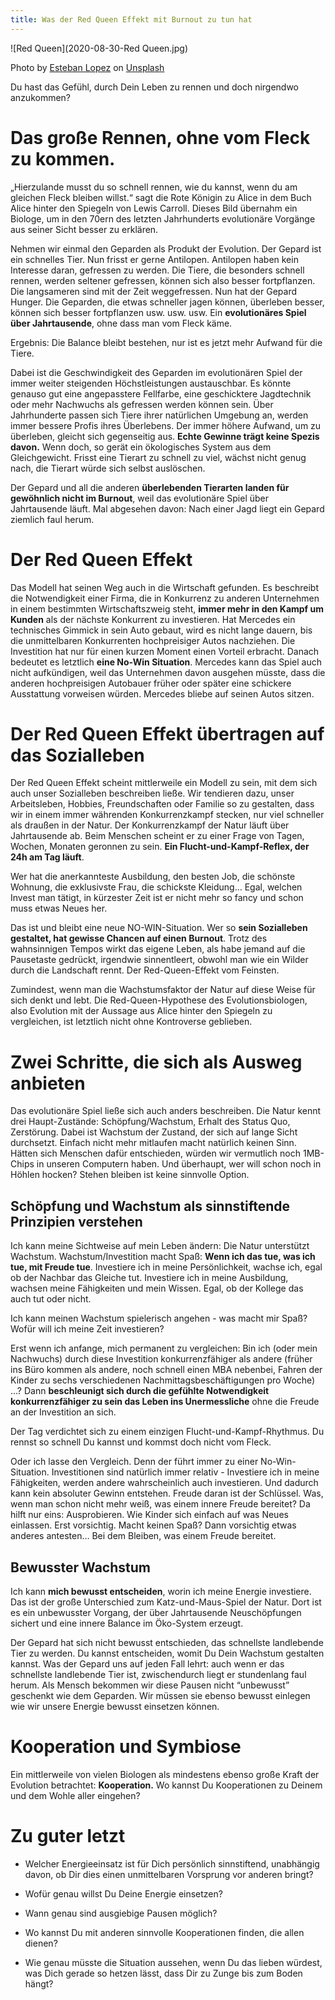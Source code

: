 ```yaml
---
title: Was der Red Queen Effekt mit Burnout zu tun hat
---
```


![Red Queen](2020-08-30-Red Queen.jpg)

<span>Photo by <a href="https://unsplash.com/@exxteban?utm_source=unsplash&amp;utm_medium=referral&amp;utm_content=creditCopyText">Esteban Lopez</a> on <a href="https://unsplash.com/s/photos/playing-card?utm_source=unsplash&amp;utm_medium=referral&amp;utm_content=creditCopyText">Unsplash</a></span>

Du hast das Gefühl, durch Dein Leben zu rennen und doch nirgendwo anzukommen? 

# Das große Rennen, ohne vom Fleck zu kommen.
„Hierzulande musst du so schnell rennen, wie du kannst, wenn du am gleichen Fleck bleiben willst.“ sagt die Rote Königin zu Alice in dem Buch Alice hinter den Spiegeln von Lewis Carroll. Dieses Bild übernahm ein Biologe, um in den 70ern des letzten Jahrhunderts evolutionäre Vorgänge aus seiner Sicht besser zu erklären. 

Nehmen wir einmal den Geparden als Produkt der Evolution. Der Gepard ist ein schnelles Tier. Nun frisst er gerne Antilopen. Antilopen haben kein Interesse daran, gefressen zu werden. Die Tiere, die besonders schnell rennen, werden seltener gefressen, können sich also besser fortpflanzen. Die langsameren sind mit der Zeit weggefressen. Nun hat der Gepard Hunger. Die Geparden, die etwas schneller jagen können, überleben besser, können sich besser fortpflanzen usw. usw. usw. Ein **evolutionäres Spiel über Jahrtausende**, ohne dass man vom Fleck käme.

Ergebnis: Die Balance bleibt bestehen, nur ist es jetzt mehr Aufwand für die Tiere. 

Dabei ist die Geschwindigkeit des Geparden im evolutionären Spiel der immer weiter steigenden Höchstleistungen austauschbar. Es könnte genauso gut eine angepasstere Fellfarbe, eine geschicktere Jagdtechnik oder mehr Nachwuchs als gefressen werden können sein. Über Jahrhunderte passen sich Tiere ihrer natürlichen Umgebung an, werden immer bessere Profis ihres Überlebens. Der immer höhere Aufwand, um zu überleben, gleicht sich gegenseitig aus. **Echte Gewinne trägt keine Spezis davon.** Wenn doch, so gerät ein ökologisches System aus dem Gleichgewicht. Frisst eine Tierart zu schnell zu viel, wächst nicht genug nach, die Tierart würde sich selbst auslöschen. 

Der Gepard und all die anderen **überlebenden Tierarten landen für gewöhnlich nicht im Burnout**, weil das evolutionäre Spiel über Jahrtausende läuft. Mal abgesehen davon: Nach einer Jagd liegt ein Gepard ziemlich faul herum. 

# Der Red Queen Effekt
Das Modell hat seinen Weg auch in die Wirtschaft gefunden. Es beschreibt die Notwendigkeit einer Firma, die in Konkurrenz zu anderen Unternehmen in einem bestimmten Wirtschaftszweig steht, **immer mehr in den Kampf um Kunden** als der nächste Konkurrent zu investieren. Hat Mercedes ein technisches Gimmick in sein Auto gebaut, wird es nicht lange dauern, bis die unmittelbaren Konkurrenten hochpreisiger Autos nachziehen. Die Investition hat nur für einen kurzen Moment einen Vorteil erbracht. Danach bedeutet es letztlich **eine No-Win Situation**. Mercedes kann das Spiel auch nicht aufkündigen, weil das Unternehmen davon ausgehen müsste, dass die anderen hochpreisigen Autobauer früher oder später eine schickere Ausstattung vorweisen würden. Mercedes bliebe auf seinen Autos sitzen. 

# Der Red Queen Effekt übertragen auf das Sozialleben
Der Red Queen Effekt scheint mittlerweile ein Modell zu sein, mit dem sich auch unser Sozialleben beschreiben ließe. Wir tendieren dazu, unser Arbeitsleben, Hobbies, Freundschaften oder Familie so zu gestalten, dass wir in einem immer währenden Konkurrenzkampf stecken, nur viel schneller als draußen in der Natur. Der Konkurrenzkampf der Natur läuft über Jahrtausende ab. Beim Menschen scheint er zu einer Frage von Tagen, Wochen, Monaten geronnen zu sein. **Ein Flucht-und-Kampf-Reflex, der 24h am Tag läuft**. 

Wer hat die anerkannteste Ausbildung, den besten Job, die schönste Wohnung, die exklusivste Frau, die schickste Kleidung… Egal, welchen Invest man tätigt, in kürzester Zeit ist er nicht mehr so fancy und schon muss etwas Neues her. 

Das ist und bleibt eine neue NO-WIN-Situation. Wer so **sein Sozialleben gestaltet, hat gewisse Chancen auf einen Burnout**. Trotz des wahnsinnigen Tempos wirkt das eigene Leben, als habe jemand auf die Pausetaste gedrückt, irgendwie sinnentleert, obwohl man wie ein Wilder durch die Landschaft rennt. Der Red-Queen-Effekt vom Feinsten. 

Zumindest, wenn man die Wachstumsfaktor der Natur auf diese Weise für sich denkt und lebt. Die Red-Queen-Hypothese des Evolutionsbiologen, also Evolution mit der Aussage aus Alice hinter den Spiegeln zu vergleichen, ist letztlich nicht ohne Kontroverse geblieben. 


# Zwei Schritte, die sich als Ausweg anbieten 
Das evolutionäre Spiel ließe sich auch anders beschreiben. Die Natur kennt drei Haupt-Zustände: Schöpfung/Wachstum, Erhalt des Status Quo, Zerstörung. Dabei ist Wachstum der Zustand, der sich auf lange Sicht durchsetzt. Einfach nicht mehr mitlaufen macht natürlich keinen Sinn. Hätten sich Menschen dafür entschieden, würden wir vermutlich noch 1MB-Chips in unseren Computern haben. Und überhaupt, wer will schon noch in Höhlen hocken? Stehen bleiben ist keine sinnvolle Option. 

## Schöpfung und Wachstum als sinnstiftende Prinzipien verstehen
Ich kann meine Sichtweise auf mein Leben ändern: Die Natur unterstützt Wachstum. Wachstum/Investition macht Spaß: **Wenn ich das tue, was ich tue, mit Freude tue**. Investiere ich in meine Persönlichkeit, wachse ich, egal ob der Nachbar das Gleiche tut. Investiere ich in meine Ausbildung, wachsen meine Fähigkeiten und mein Wissen. Egal, ob der Kollege das auch tut oder nicht. 

Ich kann meinen Wachstum spielerisch angehen - was macht mir Spaß? Wofür will ich meine Zeit investieren? 

Erst wenn ich anfange, mich permanent zu vergleichen: Bin ich (oder mein Nachwuchs) durch diese Investition konkurrenzfähiger als andere (früher ins Büro kommen als andere, noch schnell einen MBA nebenbei, Fahren der Kinder zu sechs verschiedenen Nachmittagsbeschäftigungen pro Woche) …? Dann **beschleunigt sich durch die gefühlte Notwendigkeit konkurrenzfähiger zu sein das Leben ins Unermessliche** ohne die Freude an der Investition an sich. 

Der Tag verdichtet sich zu einem einzigen Flucht-und-Kampf-Rhythmus. Du rennst so schnell Du kannst und kommst doch nicht vom Fleck. 

Oder ich lasse den Vergleich. Denn der führt immer zu einer No-Win-Situation. Investitionen sind natürlich immer relativ - Investiere ich in meine Fähigkeiten, werden andere wahrscheinlich auch investieren. Und dadurch kann kein absoluter Gewinn entstehen. Freude daran ist der Schlüssel. Was, wenn man schon nicht mehr weiß, was einem innere Freude bereitet? Da hilft nur eins: Ausprobieren. Wie Kinder sich einfach auf was Neues einlassen. Erst vorsichtig. Macht keinen Spaß? Dann vorsichtig etwas anderes antesten… Bei dem Bleiben, was einem Freude bereitet.

## Bewusster Wachstum
Ich kann **mich bewusst entscheiden**, worin ich meine Energie investiere. Das ist der große Unterschied zum Katz-und-Maus-Spiel der Natur. Dort ist es ein unbewusster Vorgang, der über Jahrtausende Neuschöpfungen sichert und eine innere Balance im Öko-System erzeugt. 

Der Gepard hat sich nicht bewusst entschieden, das schnellste landlebende Tier zu werden. Du kannst entscheiden, womit Du Dein Wachstum gestalten kannst. Was der Gepard uns auf jeden Fall lehrt: auch wenn er das schnellste landlebende Tier ist, zwischendurch liegt er stundenlang faul herum. Als Mensch bekommen wir diese Pausen nicht “unbewusst” geschenkt wie dem Geparden. Wir müssen sie ebenso bewusst einlegen wie wir unsere Energie bewusst einsetzen können. 

# Kooperation und Symbiose
Ein mittlerweile von vielen Biologen als mindestens ebenso große Kraft der Evolution betrachtet: **Kooperation.** Wo kannst Du Kooperationen zu Deinem und dem Wohle aller eingehen?

# Zu guter letzt
- Welcher Energieeinsatz ist für Dich persönlich sinnstiftend, unabhängig davon, ob Dir dies einen unmittelbaren Vorsprung vor anderen bringt?

- Wofür genau willst Du Deine Energie einsetzen?

- Wann genau sind ausgiebige Pausen möglich?

- Wo kannst Du mit anderen sinnvolle Kooperationen finden, die allen dienen?

- Wie genau müsste die Situation aussehen, wenn Du das lieben würdest, was Dich gerade so hetzen lässt, dass Dir zu Zunge bis zum Boden hängt?



